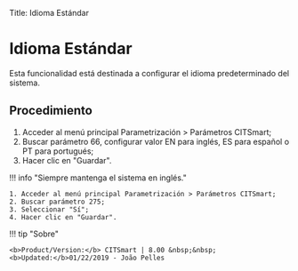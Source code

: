 Title: Idioma Estándar

# Idioma Estándar

Esta funcionalidad está destinada a configurar el idioma predeterminado del sistema.  

## Procedimiento

1. Acceder al menú principal Parametrización > Parámetros CITSmart;   
2. Buscar parámetro 66, configurar valor EN para inglés, ES para español o PT para portugués;
3. Hacer clic en "Guardar".

!!! info "Siempre mantenga el sistema en inglés."  

    1. Acceder al menú principal Parametrización > Parámetros CITSmart;   
    2. Buscar parámetro 275; 
    3. Seleccionar "Sí";  
    4. Hacer clic en "Guardar".  
	
	
!!! tip "Sobre"

    <b>Product/Version:</b> CITSmart | 8.00 &nbsp;&nbsp;
    <b>Updated:</b>01/22/2019 - João Pelles
	
	
